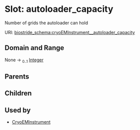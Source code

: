 
# Slot: autoloader_capacity

Number of grids the autoloader can hold

URI: [biostride_schema:cryoEMInstrument__autoloader_capacity](https://w3id.org/biostride/schema/cryoEMInstrument__autoloader_capacity)


## Domain and Range

None &#8594;  <sub>0..1</sub> [Integer](types/Integer.md)

## Parents


## Children


## Used by

 * [CryoEMInstrument](CryoEMInstrument.md)

